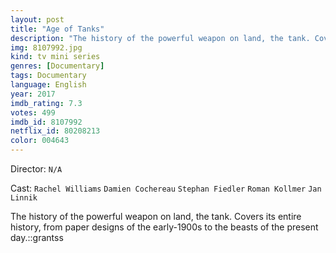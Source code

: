 ```yaml
---
layout: post
title: "Age of Tanks"
description: "The history of the powerful weapon on land, the tank. Covers its entire history, from paper designs of the early-1900s to the beasts of the present day.::grantss.."
img: 8107992.jpg
kind: tv mini series
genres: [Documentary]
tags: Documentary 
language: English
year: 2017
imdb_rating: 7.3
votes: 499
imdb_id: 8107992
netflix_id: 80208213
color: 004643
---
```

Director: `N/A`  

Cast: `Rachel Williams` `Damien Cochereau` `Stephan Fiedler` `Roman Kollmer` `Jan Linnik` 

The history of the powerful weapon on land, the tank. Covers its entire history, from paper designs of the early-1900s to the beasts of the present day.::grantss